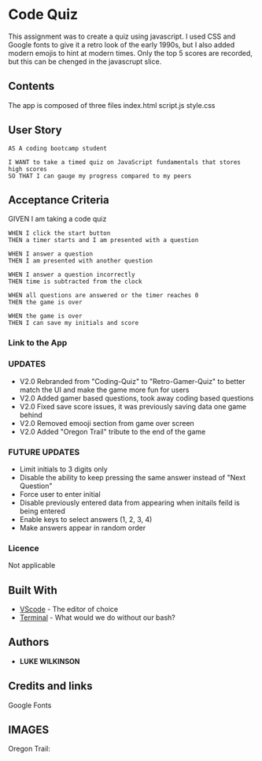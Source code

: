 # Code Quiz
This assignment was to create a quiz using javascript. I used CSS and Google fonts to give it a retro look of the early 1990s, but I also added modern emojis to hint at modern times. Only the top 5 scores are recorded, but this can be chenged in the javascrupt slice.

## Contents
<p>
The app is composed of three files
index.html script.js style.css
</p>

## User Story
<p>
    
    AS A coding bootcamp student
    
    I WANT to take a timed quiz on JavaScript fundamentals that stores high scores
    SO THAT I can gauge my progress compared to my peers
   
</p>

## Acceptance Criteria 
<p>
    GIVEN I am taking a code quiz

    WHEN I click the start button
    THEN a timer starts and I am presented with a question
    
    WHEN I answer a question
    THEN I am presented with another question
    
    WHEN I answer a question incorrectly
    THEN time is subtracted from the clock
    
    WHEN all questions are answered or the timer reaches 0
    THEN the game is over
    
    WHEN the game is over
    THEN I can save my initials and score

</p>

### Link to the App

### UPDATES
* V2.0 Rebranded from "Coding-Quiz" to "Retro-Gamer-Quiz" to better match the UI and make the game more fun for users
* V2.0 Added gamer based questions, took away coding based questions
* V2.0 Fixed save score issues, it was previously saving data one game behind 
* V2.0 Removed emooji section from game over screen
* V2.0 Added "Oregon Trail" tribute to the end of the game

### FUTURE UPDATES
* Limit initials to 3 digits only
* Disable the ability to keep pressing the same answer instead of "Next Question"
* Force user to enter initial
* Disable previously entered data from appearing when initails feild is being entered
* Enable keys to select answers (1, 2, 3, 4)
* Make answers appear in random order

### Licence
Not applicable

## Built With
* [VScode](https://code.visualstudio.com/) - The editor of choice
* [Terminal](https:///) - What would we do without our bash?

## Authors
* **LUKE WILKINSON**

## Credits and links
Google Fonts
## IMAGES
Oregon Trail: 